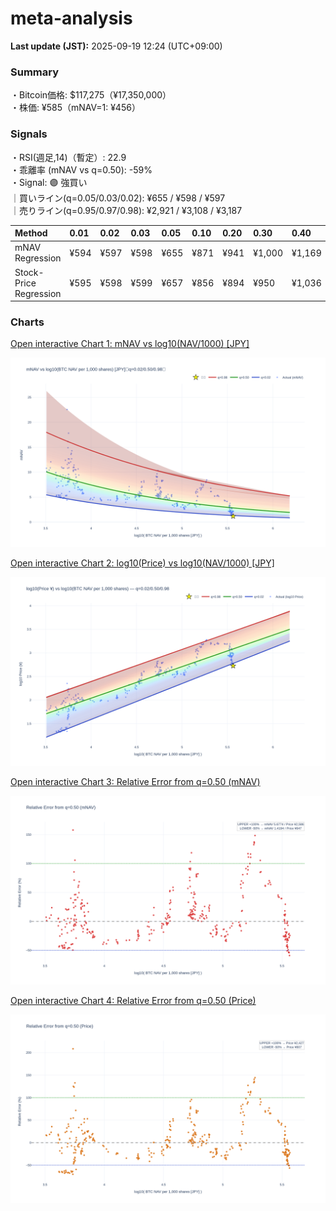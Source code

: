 # meta-analysis


<!--REPORT:START-->
**Last update (JST):** 2025-09-19 12:24 (UTC+09:00)

### Summary
・Bitcoin価格: $117,275（¥17,350,000）  
・株価: ¥585（mNAV=1: ¥456）

### Signals
・RSI(週足,14)（暫定）: 22.9  
・乖離率 (mNAV vs q=0.50): -59%  
・Signal: 🟣 強買い  
｜買いライン(q=0.05/0.03/0.02): ¥655 / ¥598 / ¥597  
｜売りライン(q=0.95/0.97/0.98): ¥2,921 / ¥3,108 / ¥3,187

| Method                 | 0.01   | 0.02   | 0.03   | 0.05   | 0.10   | 0.20   | 0.30   | 0.40   | 0.50   | 0.60   | 0.70   | 0.80   | 0.90   | 0.95   | 0.97   | 0.98   | 0.99   |
|:-----------------------|:-------|:-------|:-------|:-------|:-------|:-------|:-------|:-------|:-------|:-------|:-------|:-------|:-------|:-------|:-------|:-------|:-------|
| mNAV Regression        | ¥594   | ¥597   | ¥598   | ¥655   | ¥871   | ¥941   | ¥1,000 | ¥1,169 | ¥1,293 | ¥1,461 | ¥1,679 | ¥2,165 | ¥2,673 | ¥2,921 | ¥3,108 | ¥3,187 | ¥3,149 |
| Stock-Price Regression | ¥595   | ¥598   | ¥599   | ¥657   | ¥856   | ¥894   | ¥950   | ¥1,036 | ¥1,214 | ¥1,281 | ¥1,500 | ¥2,055 | ¥2,424 | ¥2,743 | ¥2,621 | ¥2,857 | ¥2,870 |

### Charts
[Open interactive Chart 1: mNAV vs log10(NAV/1000) [JPY]](https://tkzm240.github.io/meta-analysis/fig1.html)

![fig1](assets/fig1.png)

[Open interactive Chart 2: log10(Price) vs log10(NAV/1000) [JPY]](https://tkzm240.github.io/meta-analysis/fig2.html)

![fig2](assets/fig2.png)

[Open interactive Chart 3: Relative Error from q=0.50 (mNAV)](https://tkzm240.github.io/meta-analysis/fig3.html)

![fig3](assets/fig3.png)

[Open interactive Chart 4: Relative Error from q=0.50 (Price)](https://tkzm240.github.io/meta-analysis/fig4.html)

![fig4](assets/fig4.png)
<!--REPORT:END-->
